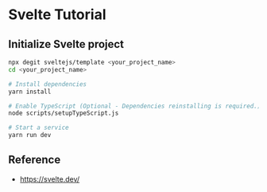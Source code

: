 # Svelte Tutorial

## Initialize Svelte project

```bash
npx degit sveltejs/template <your_project_name>
cd <your_project_name>

# Install dependencies
yarn install

# Enable TypeScript (Optional - Dependencies reinstalling is required.)
node scripts/setupTypeScript.js

# Start a service
yarn run dev
```

## Reference

- <https://svelte.dev/>
